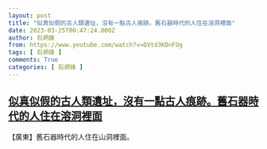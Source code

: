 ```yaml
---
layout: post
title: "似真似假的古人類遺址，沒有一點古人痕跡。舊石器時代的人住在溶洞裡面"
date: 2023-03-25T00:47:24.000Z
author: 石炳鋒
from: https://www.youtube.com/watch?v=DVtd3KDnFOg
tags: [ 石炳锋 ]
comments: True
categories: [ 石炳锋 ]
---
```

<!--1679705244000-->
[似真似假的古人類遺址，沒有一點古人痕跡。舊石器時代的人住在溶洞裡面](https://www.youtube.com/watch?v=DVtd3KDnFOg)
------

<div>
【廣東】舊石器時代的人住在山洞裡面。
</div>
